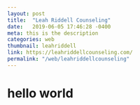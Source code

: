 ```yaml
---
layout: post
title:  "Leah Riddell Counseling"
date:   2019-06-05 17:46:28 -0400
meta: this is the description
categories: web
thumbnail: leahriddell
link: https://leahriddellcounseling.com/
permalink: "/web/leahriddellcounseling"
---
```

# hello world
